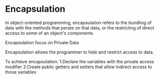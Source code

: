 # Encapsulation

In object-oriented programming, encapsulation refers to the bundling of data with the methods that  perate on that data, or the restricting of direct access to some of an object's components.

Encapsulation focus on Private Data

Encapsulation allows the programmer to hide 
and restrict access to data. 

To achieve encapsulation:
1.Declare the variables with the private access modifier
2.Create public getters and setters that allow indirect 
access to those variables